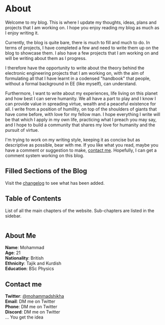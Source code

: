# About

Welcome to my blog. This is where I update my thoughts, ideas, plans and projects that I am working on. I hope you enjoy reading my blog as much as I enjoy writing it. 

Currently, the blog is quite bare, there is much to fill and much to do. In terms of projects, I have completed a few and need to write them up on the blog to showcase them. I also have a few projects that I am working on and will be writing about them as I progress. 

I therefore have the opportunity to write about the theory behind the electronic engineering projects that I am working on, with the aim of formulating all that I have learnt in a codensed "handbook" that people, without a formal background in EE (like myself), can understand.

Furthermore, I want to write about my experiences, life living on this planet and how best I can serve humanity. We all have a part to play and I know I can provide value in spreading virtue, wealth and a peaceful existence for all. I write from a position of humility, on top of the shoulders of giants that have come before, with love for my fellow man. I hope everything I write will be that which I apply in my own life, practicing what I preach you may say, and I hope to build a community that shares my love for humanity and the pursuit of virtue.

I'm trying to work on my writing style, keeping it as concise but as descriptive as possible, bear with me. If you like what you read, maybe you have a comment or suggestion to make, [contact me](#contact-me). Hopefully, I can get a comment system working on this blog.

## Filled Sections of the Blog

Visit the [changelog](https://github.com/owen97779/owen97779.github.io/tags) to see what has been added.

## Table of Contents

List of all the main chapters of the website. Sub-chapters are listed in the sidebar.

```{tableofcontents}
```
## About Me
  
  **Name**: Mohammad\
  **Age**: 21\
  **Nationality**: British\
  **Ethnicity**: Tajik and Kurdish\
  **Education**: BSc Physics

  
## Contact me
  
**Twitter**: [@mohammadshikha](https://twitter.com/MohammadShikha)\
**Email**: DM me on Twitter\
**Phone**: DM me on Twitter\
**Discord**: DM me on Twitter\
... You get the idea
